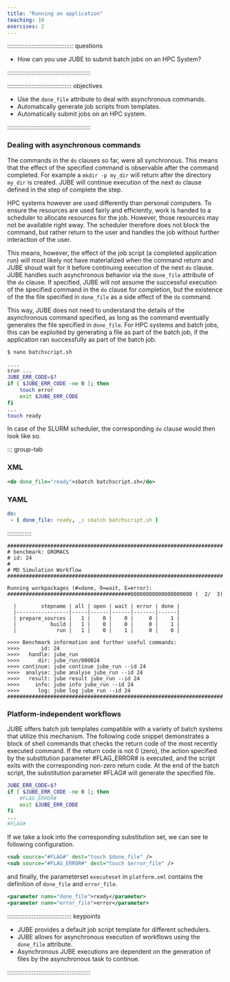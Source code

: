 ```yaml
---
title: "Running an application"
teaching: 10
exercises: 2
---
```



:::::::::::::::::::::::::::::::::::::: questions

- How can you use JUBE to submit batch jobs on an HPC System?

::::::::::::::::::::::::::::::::::::::::::::::::

::::::::::::::::::::::::::::::::::::: objectives

- Use the `done_file` attribute to deal with asynchronous commands.
- Automatically generate job scripts from templates.
- Automatically submit jobs on an HPC system.

::::::::::::::::::::::::::::::::::::::::::::::::

### Dealing with asynchronous commands

The commands in the `do` clauses so far, were all synchronous.
This means that the effect of the specified command is observable after the command completed.
For example a `mkdir -p my_dir` will return after the directory `my_dir` is created.
JUBE will continue execution of the next `do` clause defined in the step of complete the step.

HPC systems however are used differently than personal computers.
To ensure the resources are used fairly and efficiently, work is handed to a
scheduler to allocate resources for the job.
However, those resources may not be available right away.
The scheduler therefore does not block the command, but rather return to the user and handles
the job without further interaction of the user.

This means, however, the effect of the job script (a completed application run) will most likely not have materialized when the command return and JUBE shoud wait for it before continuing execution of the next `do` clause.
JUBE handles such asynchronous behavior via the `done_file` attribute of the `do` clause.
If specified, JUBE will not assume the successful execution of the specified command in the `do` clause for completion, but the existence of the the file specified in `done_file` as a side effect of the `do` command.

This way, JUBE does not need to understand the details of the asynchronous command specified, as long as the command eventually generates the file specified in `done_file`.
For HPC systems and batch jobs, this can be exploited by generating a file as part of the batch job, if the application ran successfully as part of the batch job.

```sh
$ nano batchscript.sh
```
```sh
....
srun ...
JUBE_ERR_CODE=$?
if [ $JUBE_ERR_CODE -ne 0 ]; then
    touch error
    exit $JUBE_ERR_CODE
fi
...
touch ready
```
In case of the SLURM scheduler, the corresponding `do` clause would then look like so.

::: group-tab

### XML
```xml
<do done_file="ready">sbatch batchscript.sh</do>
```
### YAML
```yaml
do:
 - { done_file: ready, _: sbatch batchscript.sh }
```
::::::::::::::


```output
######################################################################
# benchmark: GROMACS
# id: 24
#
# MD Simulation Workflow
######################################################################

Running workpackages (#=done, 0=wait, E=error):
########################################00000000000000000000 (  2/  3)

  |        stepname | all | open | wait | error | done |
  |-----------------|-----|------|------|-------|------|
  | prepare_sources |   1 |    0 |    0 |     0 |    1 |
  |           build |   1 |    0 |    0 |     0 |    1 |
  |             run |   1 |    0 |    1 |     0 |    0 |

>>>> Benchmark information and further useful commands:
>>>>       id: 24
>>>>   handle: jube_run
>>>>      dir: jube_run/000024
>>>> continue: jube continue jube_run --id 24
>>>>  analyse: jube analyse jube_run --id 24
>>>>   result: jube result jube_run --id 24
>>>>     info: jube info jube_run --id 24
>>>>      log: jube log jube_run --id 24
######################################################################
```

### Platform-independent workflows

JUBE offers batch job templates compatible with a variety of batch systems that utilize this mechanism.
The following code snippet demonstrates a block of shell commands that checks the return code of the most recently executed command.
If the return code is not 0 (zero), the action specified by the substitution parameter #FLAG_ERROR# is executed, and the script exits with the corresponding non-zero return code.
At the end of the batch script, the substitution parameter #FLAG# will generate the specified file.

```sh
JUBE_ERR_CODE=$?
if [ $JUBE_ERR_CODE -ne 0 ]; then
    #FLAG_ERROR#
    exit $JUBE_ERR_CODE
fi
...
#FLAG#
```
If we take a look into the corresponding substitution set, we can see te following configuration.
```xml
<sub source="#FLAG#" dest="touch $done_file" />
<sub source="#FLAG_ERROR#" dest="touch $error_file" />
```
and finally, the parameterset `executeset` in `platform.xml` contains the definition of
`done_file` and `error_file`.
```xml
<parameter name="done_file">ready</parameter>
<parameter name="error_file">error</parameter>
```




::::::::::::::::::::::::::::::::::::: keypoints

- JUBE provides a default job script template for different schedulers.
- JUBE allows for asynchronous execution of workflows using the `done_file`
  attribute.
- Asynchronous JUBE executions are dependent on the generation of files by the
  asynchronous task to continue.

::::::::::::::::::::::::::::::::::::::::::::::::




